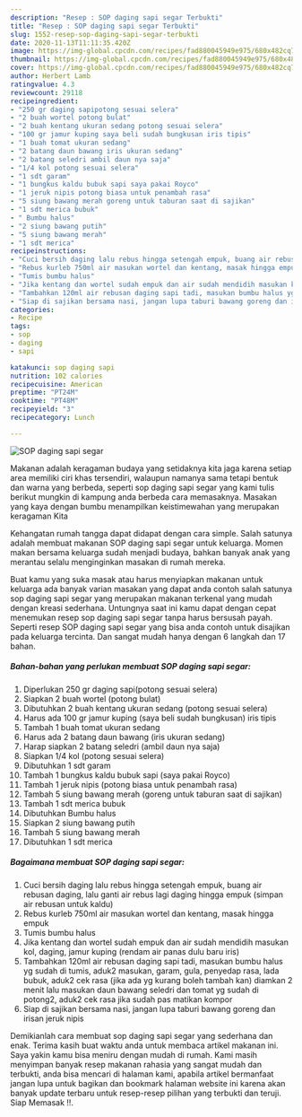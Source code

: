 ```yaml
---
description: "Resep : SOP daging sapi segar Terbukti"
title: "Resep : SOP daging sapi segar Terbukti"
slug: 1552-resep-sop-daging-sapi-segar-terbukti
date: 2020-11-13T11:11:35.420Z
image: https://img-global.cpcdn.com/recipes/fad880045949e975/680x482cq70/sop-daging-sapi-segar-foto-resep-utama.jpg
thumbnail: https://img-global.cpcdn.com/recipes/fad880045949e975/680x482cq70/sop-daging-sapi-segar-foto-resep-utama.jpg
cover: https://img-global.cpcdn.com/recipes/fad880045949e975/680x482cq70/sop-daging-sapi-segar-foto-resep-utama.jpg
author: Herbert Lamb
ratingvalue: 4.3
reviewcount: 29118
recipeingredient:
- "250 gr daging sapipotong sesuai selera"
- "2 buah wortel potong bulat"
- "2 buah kentang ukuran sedang potong sesuai selera"
- "100 gr jamur kuping saya beli sudah bungkusan iris tipis"
- "1 buah tomat ukuran sedang"
- "2 batang daun bawang iris ukuran sedang"
- "2 batang seledri ambil daun nya saja"
- "1/4 kol potong sesuai selera"
- "1 sdt garam"
- "1 bungkus kaldu bubuk sapi saya pakai Royco"
- "1 jeruk nipis potong biasa untuk penambah rasa"
- "5 siung bawang merah goreng untuk taburan saat di sajikan"
- "1 sdt merica bubuk"
- " Bumbu halus"
- "2 siung bawang putih"
- "5 siung bawang merah"
- "1 sdt merica"
recipeinstructions:
- "Cuci bersih daging lalu rebus hingga setengah empuk, buang air rebusan daging, lalu ganti air rebus lagi daging hingga empuk (simpan air rebusan untuk kaldu)"
- "Rebus kurleb 750ml air masukan wortel dan kentang, masak hingga empuk"
- "Tumis bumbu halus"
- "Jika kentang dan wortel sudah empuk dan air sudah mendidih masukan kol, daging, jamur kuping (rendam air panas dulu baru iris)"
- "Tambahkan 120ml air rebusan daging sapi tadi, masukan bumbu halus yg sudah di tumis, aduk2 masukan, garam, gula, penyedap rasa, lada bubuk, aduk2 cek rasa (jika ada yg kurang boleh tambah kan) diamkan 2 menit lalu masukan daun bawang seledri dan tomat yg sudah di potong2, aduk2 cek rasa jika sudah pas matikan kompor"
- "Siap di sajikan bersama nasi, jangan lupa taburi bawang goreng dan irisan jeruk nipis"
categories:
- Recipe
tags:
- sop
- daging
- sapi

katakunci: sop daging sapi 
nutrition: 102 calories
recipecuisine: American
preptime: "PT24M"
cooktime: "PT48M"
recipeyield: "3"
recipecategory: Lunch

---
```



![SOP daging sapi segar](https://img-global.cpcdn.com/recipes/fad880045949e975/680x482cq70/sop-daging-sapi-segar-foto-resep-utama.jpg)

Makanan adalah keragaman budaya yang setidaknya kita jaga karena setiap area memiliki ciri khas tersendiri, walaupun namanya sama tetapi bentuk dan warna yang berbeda, seperti sop daging sapi segar yang kami tulis berikut mungkin di kampung anda berbeda cara memasaknya. Masakan yang kaya dengan bumbu menampilkan keistimewahan yang merupakan keragaman Kita



Kehangatan rumah tangga dapat didapat dengan cara simple. Salah satunya adalah membuat makanan SOP daging sapi segar untuk keluarga. Momen makan bersama keluarga sudah menjadi budaya, bahkan banyak anak yang merantau selalu menginginkan masakan di rumah mereka.

Buat kamu yang suka masak atau harus menyiapkan makanan untuk keluarga ada banyak varian masakan yang dapat anda contoh salah satunya sop daging sapi segar yang merupakan makanan terkenal yang mudah dengan kreasi sederhana. Untungnya saat ini kamu dapat dengan cepat menemukan resep sop daging sapi segar tanpa harus bersusah payah.
Seperti resep SOP daging sapi segar yang bisa anda contoh untuk disajikan pada keluarga tercinta. Dan sangat mudah hanya dengan 6 langkah dan 17 bahan.


<!--inarticleads1-->

##### Bahan-bahan yang perlukan membuat SOP daging sapi segar:

1. Diperlukan 250 gr daging sapi(potong sesuai selera)
1. Siapkan 2 buah wortel (potong bulat)
1. Dibutuhkan 2 buah kentang ukuran sedang (potong sesuai selera)
1. Harus ada 100 gr jamur kuping (saya beli sudah bungkusan) iris tipis
1. Tambah 1 buah tomat ukuran sedang
1. Harus ada 2 batang daun bawang (iris ukuran sedang)
1. Harap siapkan 2 batang seledri (ambil daun nya saja)
1. Siapkan 1/4 kol (potong sesuai selera)
1. Dibutuhkan 1 sdt garam
1. Tambah 1 bungkus kaldu bubuk sapi (saya pakai Royco)
1. Tambah 1 jeruk nipis (potong biasa untuk penambah rasa)
1. Tambah 5 siung bawang merah (goreng untuk taburan saat di sajikan)
1. Tambah 1 sdt merica bubuk
1. Dibutuhkan  Bumbu halus
1. Siapkan 2 siung bawang putih
1. Tambah 5 siung bawang merah
1. Dibutuhkan 1 sdt merica




<!--inarticleads2-->

##### Bagaimana membuat  SOP daging sapi segar:

1. Cuci bersih daging lalu rebus hingga setengah empuk, buang air rebusan daging, lalu ganti air rebus lagi daging hingga empuk (simpan air rebusan untuk kaldu)
1. Rebus kurleb 750ml air masukan wortel dan kentang, masak hingga empuk
1. Tumis bumbu halus
1. Jika kentang dan wortel sudah empuk dan air sudah mendidih masukan kol, daging, jamur kuping (rendam air panas dulu baru iris)
1. Tambahkan 120ml air rebusan daging sapi tadi, masukan bumbu halus yg sudah di tumis, aduk2 masukan, garam, gula, penyedap rasa, lada bubuk, aduk2 cek rasa (jika ada yg kurang boleh tambah kan) diamkan 2 menit lalu masukan daun bawang seledri dan tomat yg sudah di potong2, aduk2 cek rasa jika sudah pas matikan kompor
1. Siap di sajikan bersama nasi, jangan lupa taburi bawang goreng dan irisan jeruk nipis




Demikianlah cara membuat sop daging sapi segar yang sederhana dan enak. Terima kasih buat waktu anda untuk membaca artikel makanan ini. Saya yakin kamu bisa meniru dengan mudah di rumah. Kami masih menyimpan banyak resep makanan rahasia yang sangat mudah dan terbukti, anda bisa mencari di halaman kami, apabila artikel bermanfaat jangan lupa untuk bagikan dan bookmark halaman website ini karena akan banyak update terbaru untuk resep-resep pilihan yang terbukti dan teruji. Siap Memasak !!. 
